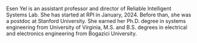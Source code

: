 
Esen Yel is an assistant professor and director of Reliable Intelligent Systems Lab. She has started at RPI in January, 2024. Before than, she was a postdoc at Stanford University. She earned her Ph.D. degree in systems engineering from University of Virginia, M.S. and B.S. degrees in electrical and electronics engineering from Bogazici University.